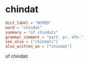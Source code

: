 # chindat

``` toml
dict_label = "NCPED"
word = "chindat"
summary = "of chindati"
grammar_comment = "part. pr. mfn."
see_also = ["chindati"]
also_written_as = ["chindat"]
```

of chindati

